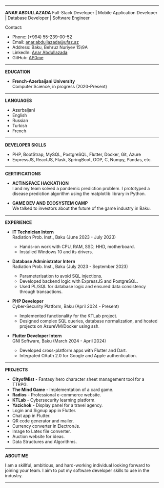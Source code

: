 
---

**ANAR ABDULLAZADA**
Full-Stack Developer | Mobile Application Developer | Database Developer | Software Engineer

Contact:
- Phone: (+994) 55-239-00-52
- Email: anar.abdullazada@ufaz.az
- Address: Baku, Behruz Nuriyev 15\9A
- LinkedIn: [Anar Abdullazada](https://www.linkedin.com/in/anar-abdullazada-1b9332214)
- GitHub: [AP0me](https://github.com/AP0me?tab=repositories)

---

**EDUCATION**

- **French-Azerbaijani University**  
  Computer Science, in progress (2020-Present)

---

**LANGUAGES**

- Azerbaijani
- English
- Russian
- Turkish
- French

---

**DEVELOPER SKILLS**

- PHP, BootStrap, MySQL, PostgreSQL, Flutter, Docker, Git, Azure
- ExpressJS, ReactJS, Flask, SpringBoot, OOP, C, Numpy, Pandas, etc.

---

**CERTIFICATIONS**

- **ACTINSPACE HACKATHON**  
  I and my team solved a pandemic prediction problem. I prototyped a disease prediction algorithm using the matplotlib library in Python.

- **GAME DEV AND ECOSYSTEM CAMP**  
  We talked to investors about the future of the game industry in Baku.

---

**EXPERIENCE**

- **IT Technician Intern**  
  Radiation Prob. Inst., Baku (June 2023 - July 2023)  
  - Hands-on work with CPU, RAM, SSD, HHD, motherboard.
  - Installed Windows 10 and its drivers.

- **Database Administrator Intern**  
  Radiation Prob. Inst., Baku (July 2023 - September 2023)  
  - Parameterisation to avoid SQL injections.
  - Developed backend logic with ExpressJS and PostgreSQL.
  - Used PL/SQL for database logic and ensured data consistency through transactions.

- **PHP Developer**  
  Cyber-Security Platform, Baku (April 2024 - Present)  
  - Implemented functionality for the KTLab project.
  - Designed complex SQL queries, database normalization, and hosted projects on AzureVM/Docker using ssh.

- **Flutter Developer Intern**  
  GNI Software, Baku (March 2024 - April 2024)  
  - Developed cross-platform apps with Flutter and Dart.
  - Integrated OAuth 2.0 for Google and Apple authentication.

---

**PROJECTS**

- **CityofMist** - Fantasy hero character sheet management tool for a TTRPG.
- **The Mind Game** - Implementation of a card game.
- **Radios** - Professional e-commerce website.
- **KTLab** - Cybersecurity learning platform.
- **Yazichok** - Display panel for a travel agency.
- Login and Signup app in Flutter.
- Chat app in Flutter.
- QR code generator and mailer.
- Currency converter in ElectronJs.
- Image to Latex file converter.
- Auction website for ideas.
- Data Structures and Algorithms.

---

**ABOUT ME**

I am a skillful, ambitious, and hard-working individual looking forward to joining your team. I aim to put my software developer skills to use in the industry.

---
